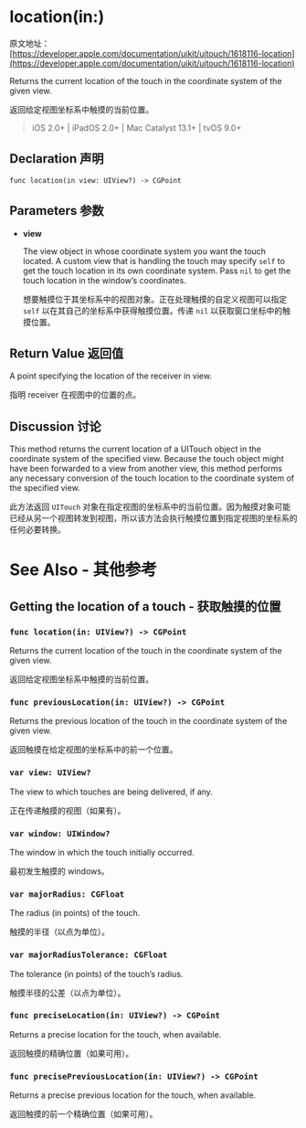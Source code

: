 # location(in:)

原文地址：
[https://developer.apple.com/documentation/uikit/uitouch/1618116-location](https://developer.apple.com/documentation/uikit/uitouch/1618116-location)

Returns the current location of the touch in the coordinate system of the given view.

返回给定视图坐标系中触摸的当前位置。

> iOS 2.0+ | iPadOS 2.0+ | Mac Catalyst 13.1+ | tvOS 9.0+

## Declaration 声明

```
func location(in view: UIView?) -> CGPoint
```

## Parameters 参数

- **view**

	The view object in whose coordinate system you want the touch located. A custom view that is handling the touch may specify `self` to get the touch location in its own coordinate system. Pass `nil` to get the touch location in the window’s coordinates.
	
	想要触摸位于其坐标系中的视图对象。正在处理触摸的自定义视图可以指定 `self` 以在其自己的坐标系中获得触摸位置。传递 `nil` 以获取窗口坐标中的触摸位置。

## Return Value 返回值

A point specifying the location of the receiver in view.

指明 receiver 在视图中的位置的点。

## Discussion 讨论

This method returns the current location of a UITouch object in the coordinate system of the specified view. Because the touch object might have been forwarded to a view from another view, this method performs any necessary conversion of the touch location to the coordinate system of the specified view.

此方法返回 `UITouch` 对象在指定视图的坐标系中的当前位置。因为触摸对象可能已经从另一个视图转发到视图，所以该方法会执行触摸位置到指定视图的坐标系的任何必要转换。

# See Also - 其他参考

## Getting the location of a touch - 获取触摸的位置

### `func location(in: UIView?) -> CGPoint`

Returns the current location of the touch in the coordinate system of the given view.

返回给定视图坐标系中触摸的当前位置。

### `func previousLocation(in: UIView?) -> CGPoint`

Returns the previous location of the touch in the coordinate system of the given view.

返回触摸在给定视图的坐标系中的前一个位置。

### `var view: UIView?`

The view to which touches are being delivered, if any.

正在传递触摸的视图（如果有）。

### `var window: UIWindow?`

The window in which the touch initially occurred.

最初发生触摸的 windows。

### `var majorRadius: CGFloat`

The radius (in points) of the touch.

触摸的半径（以点为单位）。

### `var majorRadiusTolerance: CGFloat`

The tolerance (in points) of the touch’s radius.

触摸半径的公差（以点为单位）。

### `func preciseLocation(in: UIView?) -> CGPoint`

Returns a precise location for the touch, when available.

返回触摸的精确位置（如果可用）。

### `func precisePreviousLocation(in: UIView?) -> CGPoint`

Returns a precise previous location for the touch, when available.

返回触摸的前一个精确位置（如果可用）。
